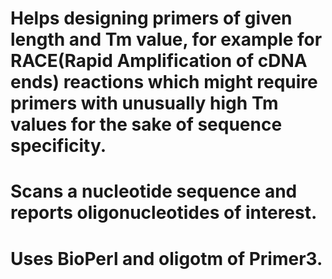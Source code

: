 # Helps designing primers of given length and Tm value, for example for RACE(Rapid Amplification of cDNA ends) reactions which might require primers with unusually high Tm values for the sake of sequence specificity.

# Scans a nucleotide sequence and reports oligonucleotides of interest.

# Uses BioPerl and oligotm of Primer3.
